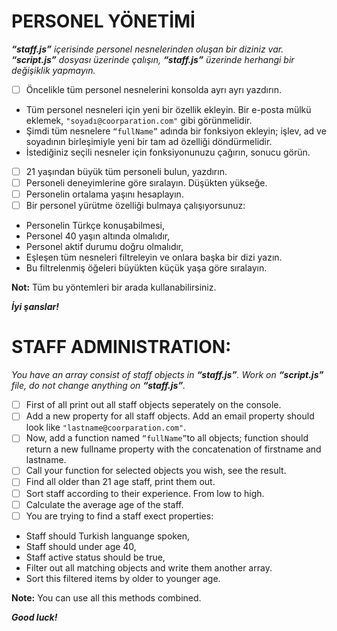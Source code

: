 # PERSONEL YÖNETİMİ

***“staff.js”** içerisinde personel nesnelerinden oluşan bir diziniz var. **“script.js”** dosyası üzerinde çalışın, **“staff.js”** üzerinde herhangi bir değişiklik yapmayın.*

* [ ] Öncelikle tüm personel nesnelerini konsolda ayrı ayrı yazdırın.

* Tüm personel nesneleri için yeni bir özellik ekleyin. Bir e-posta mülkü eklemek, `"soyadı@coorparation.com"` gibi görünmelidir.
* Şimdi tüm nesnelere `“fullName”` adında bir fonksiyon ekleyin; işlev, ad ve soyadının birleşimiyle yeni bir tam ad özelliği döndürmelidir.
* İstediğiniz seçili nesneler için fonksiyonunuzu çağırın, sonucu görün.

* [ ] 21 yaşından büyük tüm personeli bulun, yazdırın.
* [ ] Personeli deneyimlerine göre sıralayın. Düşükten yükseğe.
* [ ] Personelin ortalama yaşını hesaplayın.
* [ ] Bir personel yürütme özelliği bulmaya çalışıyorsunuz:

* Personelin Türkçe konuşabilmesi,
* Personel 40 yaşın altında olmalıdır,
* Personel aktif durumu doğru olmalıdır,
* Eşleşen tüm nesneleri filtreleyin ve onlara başka bir dizi yazın.
* Bu filtrelenmiş öğeleri büyükten küçük yaşa göre sıralayın.

**Not:** Tüm bu yöntemleri bir arada kullanabilirsiniz.

***İyi şanslar!***

# STAFF ADMINISTRATION:

*You have an array consist of staff objects in **“staff.js”**. Work on **“script.js”** file, do not change anything on **“staff.js”**.*

* [ ] First of all print out all staff objects seperately on the console.
* [ ] Add a new property for all staff objects. Add an email property should look like `"lastname@coorparation.com"`.
* [ ] Now, add a function named `“fullName”`to all objects; function should return a new fullname property with the concatenation of firstname and lastname.
* [ ] Call your function for selected objects you wish, see the result.
* [ ] Find all older than 21 age staff, print them out.
* [ ] Sort staff according to their experience. From low to high.
* [ ] Calculate the average age of the staff.
* [ ] You are trying to find a staff exect properties:

* Staff should Turkish languange spoken,
* Staff should under age 40,
* Staff active status should be true,
* Filter out all matching objects and write them another array.
* Sort this filtered items by older to younger age.

**Note:** You can use all this methods combined.

***Good luck!***
